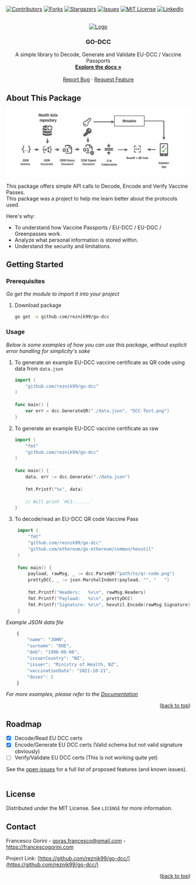 <div id="top"></div>


[![Contributors][contributors-shield]][contributors-url]
[![Forks][forks-shield]][forks-url]
[![Stargazers][stars-shield]][stars-url]
[![Issues][issues-shield]][issues-url]
[![MIT License][license-shield]][license-url]
[![LinkedIn][linkedin-shield]][linkedin-url]



<!-- PROJECT LOGO -->
<br />
<div align="center">
  <a href="https://github.com/reznik99/go-dcc">
    <img src="https://cdn.icon-icons.com/icons2/2699/PNG/512/golang_logo_icon_171073.png" alt="Logo" width="80" height="80">
  </a>

  <h3 align="center">GO-DCC</h3>

  <p align="center">
    A simple library to Decode, Generate and Validate EU-DCC / Vaccine Passports 
    <br />
    <a href="https://pkg.go.dev/github.com/reznik99/go-dcc"><strong>Explore the docs »</strong></a>
    <br />
    <br />
    <a href="https://github.com/reznik99/go-dcc/issues">Report Bug</a>
    ·
    <a href="https://github.com/reznik99/go-dcc/issues">Request Feature</a>
  </p>
</div>




## About This Package

[![Product Name Screen Shot][screenshot]](https://example.com)

This package offers simple API calls to Decode, Encode and Verify Vaccine Passes.
<br>
This package was a project to help me learn better about the protocols used.

Here's why:
* To understand how Vaccine Passports / EU-DCC / EU-DGC / Greenpasses work.
* Analyze what personal information is stored within.
* Understand the security and limitations.




<!-- GETTING STARTED -->
## Getting Started


### Prerequisites

_Go get the module to import it into your project_

1. Download package
    ```sh
    go get -u github.com/reznik99/go-dcc
    ```

### Usage

_Below is some examples of how you can use this package, without explicit error handling for simplicity's sake_

1. To generate an example EU-DCC vaccine certificate as QR code using data from `data.json`
   ```go
   import (
       "github.com/reznik99/go-dcc"
   )

   func main() {
       var err = dcc.GenerateQR("./data.json", "DCC-Test.png")
   }
   ```
2. To generate an example EU-DCC vaccine certificate as raw
   ```go
   import (
       "fmt"
       "github.com/reznik99/go-dcc"
   )

   func main() {
       data, err := dcc.Generate("./data.json")

       fmt.Printf("%s", data)

       // Will print `HC1:......`
   }
   ```
3. To decode/read an EU-DCC QR code Vaccine Pass
   ```go
    import (
        "fmt"
        "github.com/reznik99/go-dcc"
        "github.com/ethereum/go-ethereum/common/hexutil"
    )

    func main() {
        payload, rawMsg, _ := dcc.ParseQR("path/to/qr-code.png")
        prettyDCC, _ := json.MarshalIndent(payload, "", "	")

        fmt.Printf("Headers:   %v\n", rawMsg.Headers)
        fmt.Printf("Payload:   %s\n", prettyDCC)
        fmt.Printf("Signature: %s\n", hexutil.Encode(rawMsg.Signature))
    }
   ```

_Example JSON data file_
```js
    {
        "name": "JOHN",
        "surname": "DOE",
        "dob": "1996-06-06",
        "issuerCountry": "NZ",
        "issuer": "Ministry of Health, NZ",
        "vaccinationDate": "2021-10-21",
        "doses": 2
    }
```


_For more examples, please refer to the [Documentation](https://pkg.go.dev/github.com/reznik99/go-dcc)_

<p align="right">(<a href="#top">back to top</a>)</p>



<!-- ROADMAP -->
## Roadmap

- [x] Decode/Read EU DCC certs
- [x] Encode/Generate EU DCC certs (Valid schema but not valid signature obviously)
- [ ] Verify/Validate EU DCC certs (This is not working quite yet)

See the [open issues](https://github.com/reznik99/go-dcc/issues) for a full list of proposed features (and known issues).
<br>
<br>



<!-- LICENSE -->
## License

Distributed under the MIT License. See `LICENSE` for more information.



<!-- CONTACT -->
## Contact

Francesco Gorini - goras.francesco@gmail.com - https://francescogorini.com

Project Link: [https://github.com/reznik99/go-dcc/](https://github.com/reznik99/go-dcc/)

<p align="right">(<a href="#top">back to top</a>)</p>




<!-- MARKDOWN LINKS & IMAGES -->
<!-- https://www.markdownguide.org/basic-syntax/#reference-style-links -->
[contributors-shield]: https://img.shields.io/github/contributors/reznik99/go-dcc.svg?style=for-the-badge
[contributors-url]: https://github.com/reznik99/go-dcc/graphs/contributors
[forks-shield]: https://img.shields.io/github/forks/reznik99/go-dcc.svg?style=for-the-badge
[forks-url]: https://github.com/reznik99/go-dcc/network/members
[stars-shield]: https://img.shields.io/github/stars/reznik99/go-dcc.svg?style=for-the-badge
[stars-url]: https://github.com/reznik99/go-dcc/stargazers
[issues-shield]: https://img.shields.io/github/issues/reznik99/go-dcc?style=for-the-badge
[issues-url]: https://github.com/reznik99/go-dcc/issues
[license-shield]: https://img.shields.io/github/license/reznik99/go-dcc?style=for-the-badge
[license-url]: https://github.com/reznik99/go-dcc/blob/master/LICENSE
[linkedin-shield]: https://img.shields.io/badge/-LinkedIn-black.svg?style=for-the-badge&logo=linkedin&colorB=555
[linkedin-url]: https://www.linkedin.com/in/francesco-gorini-b334861a6/
[screenshot]: res/read-me-banner.jpg
